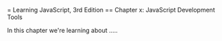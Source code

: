 ﻿= Learning JavaScript, 3rd Edition
== Chapter x: JavaScript Development Tools

In this chapter we're learning about .....